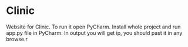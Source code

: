 # Clinic
Website for Clinic.
To run it open PyCharm.
Install whole project and run app.py file in PyCharm.
In output you will get ip, you should past it in any browse.r
